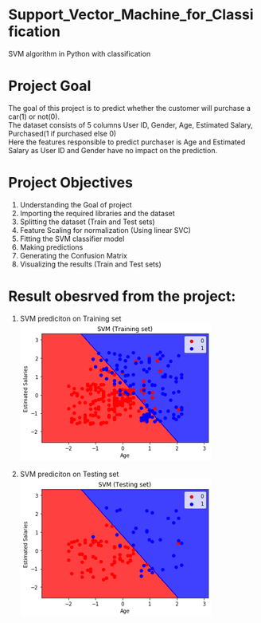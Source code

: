 # Support_Vector_Machine_for_Classification
SVM algorithm in Python with classification

# Project Goal

The goal of this project is to predict whether the customer will purchase a car(1) or not(0).\
The dataset consists of 5 columns User ID, Gender, Age, Estimated Salary, Purchased(1 if purchased else 0)\
Here the features responsible to predict purchaser is Age and Estimated Salary as User ID and Gender have no impact on the prediction.

# Project Objectives

1. Understanding the Goal of project
2. Importing the required libraries and the dataset
3. Splitting the dataset (Train and Test sets)
4. Feature Scaling for normalization (Using linear SVC)
5. Fitting the SVM classifier model
6. Making predictions
7. Generating the Confusion Matrix
8. Visualizing the results (Train and Test sets)

# Result obesrved from the project:
1. SVM prediciton on Training set\
![SVM prediciton on Training set](SVM-Result_on_Training_set.png)

2. SVM prediciton on Testing set\
![SVM prediciton on Testing set](SVM-Result_on_Testing_set.png)
